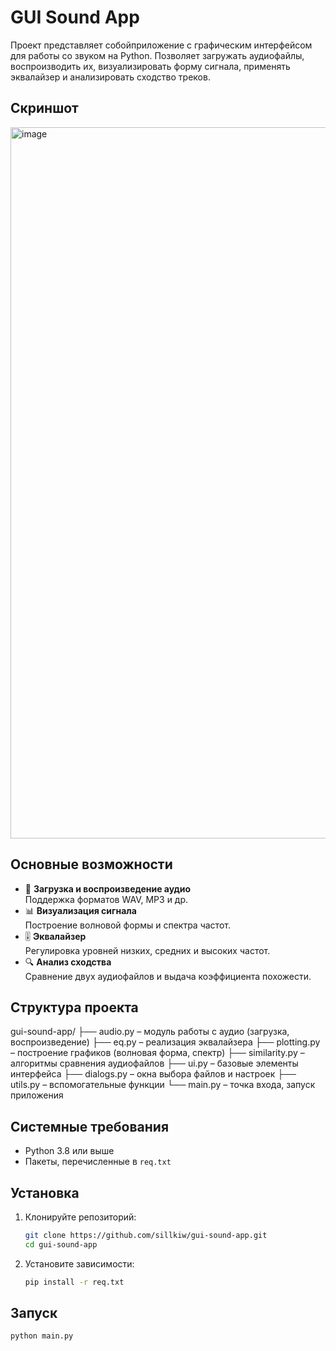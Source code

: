 # GUI Sound App

Проект представляет собойприложение с графическим интерфейсом для работы со звуком на Python. Позволяет загружать аудиофайлы, воспроизводить их, визуализировать форму сигнала, применять эквалайзер и анализировать сходство треков.

## Скриншот
<img width="1915" height="1138" alt="image" src="https://github.com/user-attachments/assets/8e93142b-cab2-4a56-8921-dd58f6c3bf48" />

## Основные возможности

- 🎵 **Загрузка и воспроизведение аудио**  
  Поддержка форматов WAV, MP3 и др.  
- 📊 **Визуализация сигнала**  
  Построение волновой формы и спектра частот.  
- 🎚️ **Эквалайзер**  
  Регулировка уровней низких, средних и высоких частот.  
- 🔍 **Анализ сходства**  
  Сравнение двух аудиофайлов и выдача коэффициента похожести.  
## Структура проекта
gui-sound-app/
├── audio.py        – модуль работы с аудио (загрузка, воспроизведение)
├── eq.py           – реализация эквалайзера
├── plotting.py     – построение графиков (волновая форма, спектр)
├── similarity.py   – алгоритмы сравнения аудиофайлов
├── ui.py           – базовые элементы интерфейса
├── dialogs.py      – окна выбора файлов и настроек
├── utils.py        – вспомогательные функции
└── main.py         – точка входа, запуск приложения

## Системные требования

- Python 3.8 или выше  
- Пакеты, перечисленные в `req.txt`

## Установка

1. Клонируйте репозиторий:
   ```bash
   git clone https://github.com/sillkiw/gui-sound-app.git
   cd gui-sound-app

2. Установите зависимости:
   ```bash
   pip install -r req.txt
   ```

## Запуск
```bash
python main.py

```
